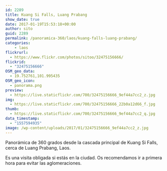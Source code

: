 ```yaml
---
id: 2289
title: Kuang Si Falls, Luang Prabang
show_date: true
date: 2017-01-19T15:53:18+00:00
author: sito
guid: 2289
permalink: /panoramica-360/laos/kuang-falls-luang-prabang/
categories:
    - laos
flickrurl:
  - https://www.flickr.com/photos/sitoo/32475156666/
flickrid:
  - "32475156666"
OSM_geo_data:
  - 19.752761,101.995435
OSM_geo_icon:
  - panorama.png
preview:
  - https://live.staticflickr.com/700/32475156666_9ef44a7cc2_z.jpg
img:
  - https://live.staticflickr.com/700/32475156666_22b0a12d66_f.jpg
thumb:
  - https://live.staticflickr.com/700/32475156666_9ef44a7cc2_q.jpg
data_timestamp:
  - "1557594935"
image: /wp-content/uploads/2017/01/32475156666_9ef44a7cc2_z.jpg
---
```

Panorámica de 360 grados desde la cascada principal de Kuang Si Falls, cerca de Luang Prabang, Laos.

Es una visita obligada si estás en la ciudad. Os recomendamos ir a primera hora para evitar las aglomeraciones.